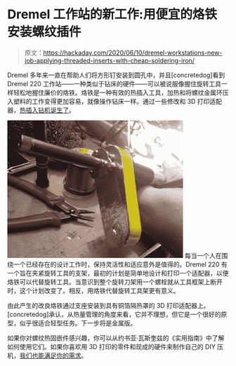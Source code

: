 # Dremel 工作站的新工作:用便宜的烙铁安装螺纹插件

> 原文：<https://hackaday.com/2020/06/10/dremel-workstations-new-job-applying-threaded-inserts-with-cheap-soldering-iron/>

Dremel 多年来一直在帮助人们将方形钉安装到圆孔中，并且[concretedog]看到 Dremel 220 工作站——一种类似于钻床的硬件——可以被说服像握住旋转工具一样轻松地握住廉价的烙铁。烙铁是一种有效的热插入工具，加热和将螺纹金属环压入塑料的工作变得更加容易，就像操作钻床一样。通过一些修改和 3D 打印适配器，[热插入钻机诞生了](https://concretedog.blogspot.com/2020/05/thermal-insert-rig-modification-of.html)。

[![](img/e831426a0d483d1406cc5a47cee193d9.png)](https://hackaday.com/wp-content/uploads/2020/06/Soldering-iron-adapter-for-thermal-inserts.jpg) 每当一个人在围绕一个已经存在的设计工作时，保持灵活性和适应意外是值得的。Dremel 220 有一个旨在夹紧旋转工具的支架，最初的计划是简单地设计和打印一个适配器，以便烙铁可以代替旋转工具。当意识到整个旋转刀架用一个螺栓就从工具框架上断开时，这个计划改变了。相反，用烙铁代替旋转工具架更有意义。

由此产生的改良烙铁通过支座安装到具有铜箔隔热罩的 3D 打印适配器上。[concretedog]承认，从热量管理的角度来看，它并不理想，但它是一个很好的原型，似乎很适合轻型任务。下一步将是金属版。

如果你对螺纹热固嵌件感兴趣，你可以从约书亚·瓦斯奎兹的《实用指南》中了解如何使用它们。如果你喜欢用 3D 打印的零件和现成的硬件来制作自己的 DIY 压机，[我们也能满足你的需求](https://hackaday.com/2019/10/01/3d-print-your-own-thermal-insert-press/)。